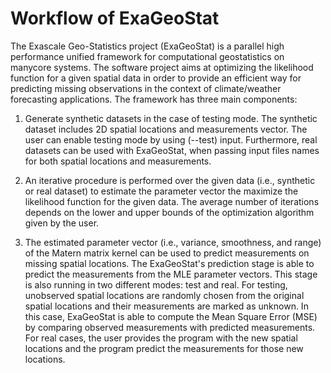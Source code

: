 Workflow of ExaGeoStat
======================
The Exascale Geo-Statistics project (ExaGeoStat) is a parallel high performance
unified framework for computational geostatistics on manycore systems. The
software project aims at optimizing the likelihood function for a given spatial data
in order to provide an efficient way for predicting missing observations in the context of
climate/weather forecasting applications. The framework has three main components:


1. Generate synthetic datasets in the case of testing mode. The synthetic dataset
   includes 2D spatial locations and measurements vector. The user can enable testing
   mode by using (--test) input. Furthermore, real datasets can be used with
   ExaGeoStat, when passing input files names for both spatial locations and measurements.

2. An iterative procedure is performed over the given data (i.e., synthetic or real dataset)
   to estimate the parameter vector the maximize the likelihood function for the given
   data. The average number of iterations depends on the lower and upper bounds of the
   optimization algorithm given by the user.

3. The estimated parameter vector (i.e., variance, smoothness, and range) of the Matern matrix kernel can be used
   to predict measurements on missing spatial locations. The ExaGeoStat's prediction stage
   is able to predict the measurements from the MLE parameter vectors. This stage is also running 
   in two different modes: test and real. For testing, unobserved spatial locations are randomly chosen from
   the original spatial locations and their measurements are marked as unknown. In this
   case, ExaGeoStat is able to compute the Mean Square Error (MSE) by comparing observed
   measurements with predicted measurements. For real cases, the user provides the program
   with the new spatial locations and the program predict the measurements for those new locations.
